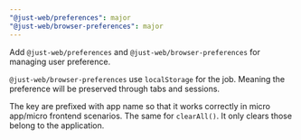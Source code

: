 ```yaml
---
"@just-web/preferences": major
"@just-web/browser-preferences": major
---
```


Add `@just-web/preferences` and `@just-web/browser-preferences` for managing user preference.

`@just-web/browser-preferences` use `localStorage` for the job.
Meaning the preference will be preserved through tabs and sessions.

The key are prefixed with app name so that it works correctly in micro app/micro frontend scenarios.
The same for `clearAll()`. It only clears those belong to the application.
